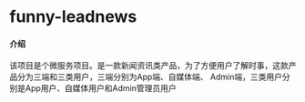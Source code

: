 # funny-leadnews
#### 介绍
该项目是个微服务项目。是一款新闻资讯类产品，为了方便用户了解时事，这款产品分为三端和三类用户，三端分别为App端、自媒体端、
Admin端，三类用户分别是App用户、自媒体用户和Admin管理员用户

